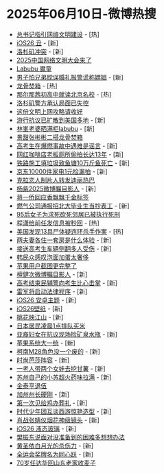 # 2025年06月10日-微博热搜

- [总书记指引网络文明建设](https://s.weibo.com/weibo?q=%23%E6%80%BB%E4%B9%A6%E8%AE%B0%E6%8C%87%E5%BC%95%E7%BD%91%E7%BB%9C%E6%96%87%E6%98%8E%E5%BB%BA%E8%AE%BE%23&Refer=new_time) - [热]
- [iOS26 丑](https://s.weibo.com/weibo?q=iOS26%20%E4%B8%91&t=31&band_rank=1&Refer=top) - [新]
- [洛杉矶冲突](https://s.weibo.com/weibo?q=%23%E6%B4%9B%E6%9D%89%E7%9F%B6%E5%86%B2%E7%AA%81%23&t=31&band_rank=2&Refer=top) - [新]
- [2025中国网络文明大会来了](https://s.weibo.com/weibo?q=%232025%E4%B8%AD%E5%9B%BD%E7%BD%91%E7%BB%9C%E6%96%87%E6%98%8E%E5%A4%A7%E4%BC%9A%E6%9D%A5%E4%BA%86%23&t=31&band_rank=3&Refer=top)
- [Labubu 魔童](https://s.weibo.com/weibo?q=Labubu%20%E9%AD%94%E7%AB%A5&t=31&band_rank=4&Refer=top)
- [男子怕兄弟耽误婚礼报警谎称嫖娼](https://s.weibo.com/weibo?q=%23%E7%94%B7%E5%AD%90%E6%80%95%E5%85%84%E5%BC%9F%E8%80%BD%E8%AF%AF%E5%A9%9A%E7%A4%BC%E6%8A%A5%E8%AD%A6%E8%B0%8E%E7%A7%B0%E5%AB%96%E5%A8%BC%23&t=31&band_rank=5&Refer=top) - [新]
- [龙骨焚箱](https://s.weibo.com/weibo?q=%E9%BE%99%E9%AA%A8%E7%84%9A%E7%AE%B1&t=31&band_rank=6&Refer=top) - [热]
- [那尔那茜初高中就读北京名校](https://s.weibo.com/weibo?q=%23%E9%82%A3%E5%B0%94%E9%82%A3%E8%8C%9C%E5%88%9D%E9%AB%98%E4%B8%AD%E5%B0%B1%E8%AF%BB%E5%8C%97%E4%BA%AC%E5%90%8D%E6%A0%A1%23&t=31&band_rank=7&Refer=top) - [热]
- [洛杉矶警方承认局面已失控](https://s.weibo.com/weibo?q=%23%E6%B4%9B%E6%9D%89%E7%9F%B6%E8%AD%A6%E6%96%B9%E6%89%BF%E8%AE%A4%E5%B1%80%E9%9D%A2%E5%B7%B2%E5%A4%B1%E6%8E%A7%23&t=31&band_rank=8&Refer=top)
- [这份文明上网攻略请收好](https://s.weibo.com/weibo?q=%23%E8%BF%99%E4%BB%BD%E6%96%87%E6%98%8E%E4%B8%8A%E7%BD%91%E6%94%BB%E7%95%A5%E8%AF%B7%E6%94%B6%E5%A5%BD%23&t=31&band_rank=9&Refer=top)
- [游行抗议已扩散到美国多地](https://s.weibo.com/weibo?q=%23%E6%B8%B8%E8%A1%8C%E6%8A%97%E8%AE%AE%E5%B7%B2%E6%89%A9%E6%95%A3%E5%88%B0%E7%BE%8E%E5%9B%BD%E5%A4%9A%E5%9C%B0%23&t=31&band_rank=10&Refer=top) - [新]
- [林峯老婆晒满柜labubu](https://s.weibo.com/weibo?q=%23%E6%9E%97%E5%B3%AF%E8%80%81%E5%A9%86%E6%99%92%E6%BB%A1%E6%9F%9Clabubu%23&t=31&band_rank=11&Refer=top) - [新]
- [景甜张彬彬二搭龙骨焚箱](https://s.weibo.com/weibo?q=%E6%99%AF%E7%94%9C%E5%BC%A0%E5%BD%AC%E5%BD%AC%E4%BA%8C%E6%90%AD%E9%BE%99%E9%AA%A8%E7%84%9A%E7%AE%B1&t=31&band_rank=12&Refer=top)
- [高考生在爆燃事故中遇难是谣言](https://s.weibo.com/weibo?q=%23%E9%AB%98%E8%80%83%E7%94%9F%E5%9C%A8%E7%88%86%E7%87%83%E4%BA%8B%E6%95%85%E4%B8%AD%E9%81%87%E9%9A%BE%E6%98%AF%E8%B0%A3%E8%A8%80%23&t=31&band_rank=13&Refer=top) - [新]
- [网红咖啡店老板厕所偷拍长达13年](https://s.weibo.com/weibo?q=%23%E7%BD%91%E7%BA%A2%E5%92%96%E5%95%A1%E5%BA%97%E8%80%81%E6%9D%BF%E5%8E%95%E6%89%80%E5%81%B7%E6%8B%8D%E9%95%BF%E8%BE%BE13%E5%B9%B4%23&t=31&band_rank=14&Refer=top) - [新]
- [铁路施工填垃圾致鱼塘10万斤鱼死亡](https://s.weibo.com/weibo?q=%23%E9%93%81%E8%B7%AF%E6%96%BD%E5%B7%A5%E5%A1%AB%E5%9E%83%E5%9C%BE%E8%87%B4%E9%B1%BC%E5%A1%9810%E4%B8%87%E6%96%A4%E9%B1%BC%E6%AD%BB%E4%BA%A1%23&t=31&band_rank=15&Refer=top) - [新]
- [京东10000件家电1元捡漏拍](https://s.weibo.com/weibo?q=%23%E4%BA%AC%E4%B8%9C10000%E4%BB%B6%E5%AE%B6%E7%94%B51%E5%85%83%E6%8D%A1%E6%BC%8F%E6%8B%8D%23&t=31&band_rank=16&Refer=top) - [新]
- [克拉恋人制片人转发迪丽热巴](https://s.weibo.com/weibo?q=%23%E5%85%8B%E6%8B%89%E6%81%8B%E4%BA%BA%E5%88%B6%E7%89%87%E4%BA%BA%E8%BD%AC%E5%8F%91%E8%BF%AA%E4%B8%BD%E7%83%AD%E5%B7%B4%23&t=31&band_rank=17&Refer=top)
- [杨紫2025微博瞩目影人](https://s.weibo.com/weibo?q=%23%E6%9D%A8%E7%B4%AB2025%E5%BE%AE%E5%8D%9A%E7%9E%A9%E7%9B%AE%E5%BD%B1%E4%BA%BA%23&t=31&band_rank=18&Refer=top) - [新]
- [蒋一侨回应香飘飘千金标签](https://s.weibo.com/weibo?q=%23%E8%92%8B%E4%B8%80%E4%BE%A8%E5%9B%9E%E5%BA%94%E9%A6%99%E9%A3%98%E9%A3%98%E5%8D%83%E9%87%91%E6%A0%87%E7%AD%BE%23&t=31&band_rank=19&Refer=top)
- [燃气公司通报招北大毕业生当抄表工](https://s.weibo.com/weibo?q=%23%E7%87%83%E6%B0%94%E5%85%AC%E5%8F%B8%E9%80%9A%E6%8A%A5%E6%8B%9B%E5%8C%97%E5%A4%A7%E6%AF%95%E4%B8%9A%E7%94%9F%E5%BD%93%E6%8A%84%E8%A1%A8%E5%B7%A5%23&t=31&band_rank=20&Refer=top) - [新]
- [95后女子为求死砍死邻居已被执行死刑](https://s.weibo.com/weibo?q=%2395%E5%90%8E%E5%A5%B3%E5%AD%90%E4%B8%BA%E6%B1%82%E6%AD%BB%E7%A0%8D%E6%AD%BB%E9%82%BB%E5%B1%85%E5%B7%B2%E8%A2%AB%E6%89%A7%E8%A1%8C%E6%AD%BB%E5%88%91%23&t=31&band_rank=21&Refer=top)
- [程潇给前任发信息被秒回](https://s.weibo.com/weibo?q=%E7%A8%8B%E6%BD%87%E7%BB%99%E5%89%8D%E4%BB%BB%E5%8F%91%E4%BF%A1%E6%81%AF%E8%A2%AB%E7%A7%92%E5%9B%9E&t=31&band_rank=22&Refer=top) - [热]
- [美国发现13具尸体疑连环杀手作案](https://s.weibo.com/weibo?q=%23%E7%BE%8E%E5%9B%BD%E5%8F%91%E7%8E%B013%E5%85%B7%E5%B0%B8%E4%BD%93%E7%96%91%E8%BF%9E%E7%8E%AF%E6%9D%80%E6%89%8B%E4%BD%9C%E6%A1%88%23&t=31&band_rank=23&Refer=top) - [热]
- [两夫妻各住一套房是什么体验](https://s.weibo.com/weibo?q=%E4%B8%A4%E5%A4%AB%E5%A6%BB%E5%90%84%E4%BD%8F%E4%B8%80%E5%A5%97%E6%88%BF%E6%98%AF%E4%BB%80%E4%B9%88%E4%BD%93%E9%AA%8C&t=31&band_rank=24&Refer=top) - [新]
- [接送高考生车辆侧翻多人受伤](https://s.weibo.com/weibo?q=%23%E6%8E%A5%E9%80%81%E9%AB%98%E8%80%83%E7%94%9F%E8%BD%A6%E8%BE%86%E4%BE%A7%E7%BF%BB%E5%A4%9A%E4%BA%BA%E5%8F%97%E4%BC%A4%23&t=31&band_rank=25&Refer=top) - [新]
- [韩民众感叹泡面加蛋太奢侈](https://s.weibo.com/weibo?q=%23%E9%9F%A9%E6%B0%91%E4%BC%97%E6%84%9F%E5%8F%B9%E6%B3%A1%E9%9D%A2%E5%8A%A0%E8%9B%8B%E5%A4%AA%E5%A5%A2%E4%BE%88%23&t=31&band_rank=26&Refer=top)
- [苹果用户截图更完整了](https://s.weibo.com/weibo?q=%23%E8%8B%B9%E6%9E%9C%E7%94%A8%E6%88%B7%E6%88%AA%E5%9B%BE%E6%9B%B4%E5%AE%8C%E6%95%B4%E4%BA%86%23&t=31&band_rank=27&Refer=top)
- [檀健次微博瞩目影人](https://s.weibo.com/weibo?q=%23%E6%AA%80%E5%81%A5%E6%AC%A1%E5%BE%AE%E5%8D%9A%E7%9E%A9%E7%9B%AE%E5%BD%B1%E4%BA%BA%23&t=31&band_rank=28&Refer=top) - [新]
- [高考结束民辅警向考生比心击掌](https://s.weibo.com/weibo?q=%23%E9%AB%98%E8%80%83%E7%BB%93%E6%9D%9F%E6%B0%91%E8%BE%85%E8%AD%A6%E5%90%91%E8%80%83%E7%94%9F%E6%AF%94%E5%BF%83%E5%87%BB%E6%8E%8C%23&t=31&band_rank=29&Refer=top) - [新]
- [雷军将启动法律程序](https://s.weibo.com/weibo?q=%23%E9%9B%B7%E5%86%9B%E5%B0%86%E5%90%AF%E5%8A%A8%E6%B3%95%E5%BE%8B%E7%A8%8B%E5%BA%8F%23&t=31&band_rank=30&Refer=top) - [新]
- [iOS26 安卓主题](https://s.weibo.com/weibo?q=iOS26%20%E5%AE%89%E5%8D%93%E4%B8%BB%E9%A2%98&t=31&band_rank=31&Refer=top) - [新]
- [iOS26壁纸](https://s.weibo.com/weibo?q=iOS26%E5%A3%81%E7%BA%B8&t=31&band_rank=32&Refer=top) - [新]
- [桃花映江山](https://s.weibo.com/weibo?q=%E6%A1%83%E8%8A%B1%E6%98%A0%E6%B1%9F%E5%B1%B1&t=31&band_rank=33&Refer=top) - [新]
- [日本居民凌晨1点排队买米](https://s.weibo.com/weibo?q=%23%E6%97%A5%E6%9C%AC%E5%B1%85%E6%B0%91%E5%87%8C%E6%99%A81%E7%82%B9%E6%8E%92%E9%98%9F%E4%B9%B0%E7%B1%B3%23&t=31&band_rank=34&Refer=top)
- [亚裔妇女在抗议现场捡矿泉水瓶](https://s.weibo.com/weibo?q=%23%E4%BA%9A%E8%A3%94%E5%A6%87%E5%A5%B3%E5%9C%A8%E6%8A%97%E8%AE%AE%E7%8E%B0%E5%9C%BA%E6%8D%A1%E7%9F%BF%E6%B3%89%E6%B0%B4%E7%93%B6%23&t=31&band_rank=35&Refer=top) - [新]
- [苹果系统大一统](https://s.weibo.com/weibo?q=%E8%8B%B9%E6%9E%9C%E7%B3%BB%E7%BB%9F%E5%A4%A7%E4%B8%80%E7%BB%9F&t=31&band_rank=36&Refer=top) - [新]
- [柯南M28角色没一个废的](https://s.weibo.com/weibo?q=%23%E6%9F%AF%E5%8D%97M28%E8%A7%92%E8%89%B2%E6%B2%A1%E4%B8%80%E4%B8%AA%E5%BA%9F%E7%9A%84%23&t=31&band_rank=37&Refer=top) - [新]
- [时尚芭莎阵容](https://s.weibo.com/weibo?q=%E6%97%B6%E5%B0%9A%E8%8A%AD%E8%8E%8E%E9%98%B5%E5%AE%B9&t=31&band_rank=38&Refer=top) - [新]
- [一老人带两个女娃去挖甘薯](https://s.weibo.com/weibo?q=%E4%B8%80%E8%80%81%E4%BA%BA%E5%B8%A6%E4%B8%A4%E4%B8%AA%E5%A5%B3%E5%A8%83%E5%8E%BB%E6%8C%96%E7%94%98%E8%96%AF&t=31&band_rank=39&Refer=top) - [新]
- [苏州自己的小苏超火药味拉满](https://s.weibo.com/weibo?q=%23%E8%8B%8F%E5%B7%9E%E8%87%AA%E5%B7%B1%E7%9A%84%E5%B0%8F%E8%8B%8F%E8%B6%85%E7%81%AB%E8%8D%AF%E5%91%B3%E6%8B%89%E6%BB%A1%23&t=31&band_rank=40&Refer=top) - [新]
- [金泰亨退伍](https://s.weibo.com/weibo?q=%E9%87%91%E6%B3%B0%E4%BA%A8%E9%80%80%E4%BC%8D&t=31&band_rank=41&Refer=top)
- [加州州长硬刚](https://s.weibo.com/weibo?q=%23%E5%8A%A0%E5%B7%9E%E5%B7%9E%E9%95%BF%E7%A1%AC%E5%88%9A%23&t=31&band_rank=42&Refer=top) - [新]
- [第一次见给鸡办葬礼](https://s.weibo.com/weibo?q=%E7%AC%AC%E4%B8%80%E6%AC%A1%E8%A7%81%E7%BB%99%E9%B8%A1%E5%8A%9E%E8%91%AC%E7%A4%BC&t=31&band_rank=43&Refer=top) - [新]
- [时代少年团互谈西游惊艳造型](https://s.weibo.com/weibo?q=%23%E6%97%B6%E4%BB%A3%E5%B0%91%E5%B9%B4%E5%9B%A2%E4%BA%92%E8%B0%88%E8%A5%BF%E6%B8%B8%E6%83%8A%E8%89%B3%E9%80%A0%E5%9E%8B%23&t=31&band_rank=44&Refer=top) - [新]
- [肖战张婧仪烟花神级镜头](https://s.weibo.com/weibo?q=%23%E8%82%96%E6%88%98%E5%BC%A0%E5%A9%A7%E4%BB%AA%E7%83%9F%E8%8A%B1%E7%A5%9E%E7%BA%A7%E9%95%9C%E5%A4%B4%23&t=31&band_rank=45&Refer=top) - [新]
- [iOS26 液态玻璃](https://s.weibo.com/weibo?q=iOS26%20%E6%B6%B2%E6%80%81%E7%8E%BB%E7%92%83&t=31&band_rank=46&Refer=top) - [新]
- [樊振东说面对没准备到的困难多想想办法](https://s.weibo.com/weibo?q=%23%E6%A8%8A%E6%8C%AF%E4%B8%9C%E8%AF%B4%E9%9D%A2%E5%AF%B9%E6%B2%A1%E5%87%86%E5%A4%87%E5%88%B0%E7%9A%84%E5%9B%B0%E9%9A%BE%E5%A4%9A%E6%83%B3%E6%83%B3%E5%8A%9E%E6%B3%95%23&t=31&band_rank=47&Refer=top)
- [黄圣依白月光的杀伤力](https://s.weibo.com/weibo?q=%E9%BB%84%E5%9C%A3%E4%BE%9D%E7%99%BD%E6%9C%88%E5%85%89%E7%9A%84%E6%9D%80%E4%BC%A4%E5%8A%9B&t=31&band_rank=48&Refer=top) - [新]
- [全运会奖牌名为同心跃](https://s.weibo.com/weibo?q=%23%E5%85%A8%E8%BF%90%E4%BC%9A%E5%A5%96%E7%89%8C%E5%90%8D%E4%B8%BA%E5%90%8C%E5%BF%83%E8%B7%83%23&t=31&band_rank=49&Refer=top) - [新]
- [70岁任达华回山东老家收麦子](https://s.weibo.com/weibo?q=%2370%E5%B2%81%E4%BB%BB%E8%BE%BE%E5%8D%8E%E5%9B%9E%E5%B1%B1%E4%B8%9C%E8%80%81%E5%AE%B6%E6%94%B6%E9%BA%A6%E5%AD%90%23&t=31&band_rank=50&Refer=top)
